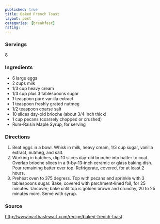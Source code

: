 ```yaml
---
published: true
title: Baked French Toast
layout: post
categories: [breakfast]
rating: 
---
```

### Servings
8

### Ingredients
- 6 large eggs
- 2 cups milk
- 1/3 cup heavy cream
- 1/3 cup plus 3 tablespoons sugar
- 1 teaspoon pure vanilla extract
- 1 teaspoon freshly grated nutmeg
- 1/2 teaspoon coarse salt
- 10 slices day-old brioche (about 3/4 inch thick)
- 1 cup pecans (coarsely chopped or crushed)
- Rum-Raisin Maple Syrup, for serving



### Directions
1. Beat eggs in a bowl. Whisk in milk, heavy cream, 1/3 cup sugar, vanilla extract, nutmeg, and salt.
2. Working in batches, dip 10 slices day-old brioche into batter to coat. Overlap brioche slices in a 9-by-13-inch ceramic or glass baking dish. Pour remaining batter over top. Refrigerate, covered, for at least 2 hours.
3. Preheat oven to 375 degress. Top with pecans and sprinkle with 3 tablespoons sugar. Bake, covered with parchment-lined foil, for 25 minutes. Uncover; bake until top is golden brown and crunchy, 20 to 25 minutes more. Serve with syrup.

### Source
<a href="http://www.marthastewart.com/recipe/baked-french-toast" target="new">http://www.marthastewart.com/recipe/baked-french-toast</a>
